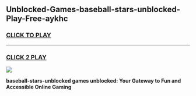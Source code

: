 
## Unblocked-Games-baseball-stars-unblocked-Play-Free-aykhc
<h3>
<a href="https://premium76.site?title=baseball-stars-unblocked&ref=12A">CLICK TO PLAY</a></h3>
<hr>

<h3>
<a href="https://premium76.site?title=baseball-stars-unblocked&ref=12A">CLICK 2 PLAY</a>
  
</h3>

<a href="https://premium76.site?title=baseball-stars-unblocked&ref=12A"><img src="https://clearcache.store/games.png"></a>


**baseball-stars-unblocked games unblocked: Your Gateway to Fun and Accessible Online Gaming**
